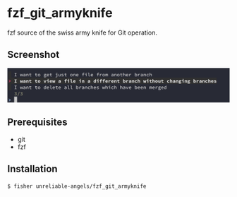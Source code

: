 # fzf_git_armyknife

fzf source of the swiss army knife for Git operation.

## Screenshot

![](https://github.com/unreliable-angels/fzf_git_armyknife/blob/master/screenshot.png?raw=true)

## Prerequisites

- git
- fzf

## Installation

```
$ fisher unreliable-angels/fzf_git_armyknife
```
